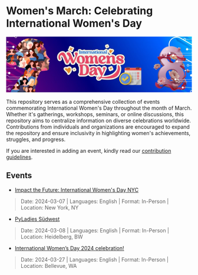 # Women's March: Celebrating International Women's Day

![alt text](assets/banner.jpg "Banner")

This repository serves as a comprehensive collection of events commemorating International Women's Day throughout the month of March. Whether it's gatherings, workshops, seminars, or online discussions, this repository aims to centralize information on diverse celebrations worldwide. Contributions from individuals and organizations are encouraged to expand the repository and ensure inclusivity in highlighting women's achievements, struggles, and progress.

If you are interested in adding an event, kindly read our [contribution guidelines](https://github.com/DennyPerez18/Women-March/blob/main/CONTRIBUTING.md).

## Events

- [Impact the Future: International Women's Day NYC](https://lu.ma/ImpactTheFutureNYC2024)
> Date: 2024-03-07 | Languages: English | Format: In-Person | Location: New York, NY

- [PyLadies Südwest](https://www.meetup.com/pyladies-suedwest/)
> Date: 2024-03-08 | Languages: English | Format: In-Person | Location: Heidelberg, BW

- [International Women’s Day 2024 celebration!](https://www.meetup.com/bellevue-gdg/events/298534986/)
> Date: 2024-03-27 | Languages: English | Format: In-Person | Location: Bellevue, WA
